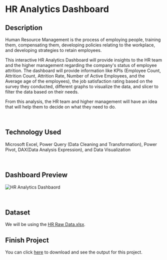 # HR Analytics Dashboard

## Description

Human Resource Management is the process of employing people, training them, compensating them, developing policies relating to the workplace, and developing strategies to retain employees.

This interactive HR Analytics Dashboard will provide insights to the HR team and the higher management regarding the company's status of employee attrition. The dashboard will provide information like KPIs (Employee Count, Attrition Count, Attrition Rate, Number of Active Employees, and the Average age of the employees), the job satisfaction rating based on the survey they conducted, different graphs to visualize the data, and slicer to filter the data based on their needs.

From this analysis, the HR team and higher management will have an idea that will help them to decide on what they need to do.

<br/>

## Technology Used

Microsoft Excel, Power Query (Data Cleaning and Transformation), Power Pivot, DAX(Data Analysis Expression), and Data Visualization

<br/>

## Dashboard Preview

![HR Analytics Dashbaord](./HR%20Analytics%20Dashboard%20Preview.png)

<br/>

## Dataset

We will be using the [HR Raw Data.xlsx](https://github.com/Sabonity/Data-Analysis-Project/blob/main/HR%20Data%20Analysis/HR%20Raw%20Data.xlsx).

## Finish Project

You can click [here](https://github.com/Sabonity/Data-Analysis-Project/blob/main/HR%20Data%20Analysis/HR%20Analytics.xlsx) to download and see the output for this project.

